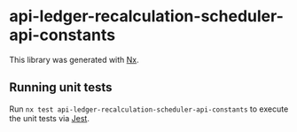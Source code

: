 # api-ledger-recalculation-scheduler-api-constants

This library was generated with [Nx](https://nx.dev).

## Running unit tests

Run `nx test api-ledger-recalculation-scheduler-api-constants` to execute the unit tests via [Jest](https://jestjs.io).
